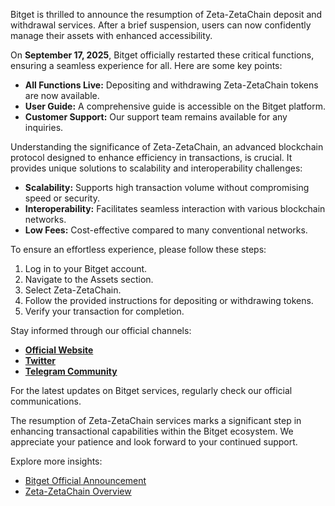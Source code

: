 Bitget is thrilled to announce the resumption of Zeta-ZetaChain deposit and withdrawal services. After a brief suspension, users can now confidently manage their assets with enhanced accessibility.

On **September 17, 2025**, Bitget officially restarted these critical functions, ensuring a seamless experience for all. Here are some key points:
- **All Functions Live:** Depositing and withdrawing Zeta-ZetaChain tokens are now available.
- **User Guide:** A comprehensive guide is accessible on the Bitget platform.
- **Customer Support:** Our support team remains available for any inquiries.

Understanding the significance of Zeta-ZetaChain, an advanced blockchain protocol designed to enhance efficiency in transactions, is crucial. It provides unique solutions to scalability and interoperability challenges:
- **Scalability:** Supports high transaction volume without compromising speed or security.
- **Interoperability:** Facilitates seamless interaction with various blockchain networks.
- **Low Fees:** Cost-effective compared to many conventional networks.

To ensure an effortless experience, please follow these steps:
1. Log in to your Bitget account.
2. Navigate to the Assets section.
3. Select Zeta-ZetaChain.
4. Follow the provided instructions for depositing or withdrawing tokens.
5. Verify your transaction for completion.

Stay informed through our official channels:
- **[Official Website](https://www.bitget.com)**
- **[Twitter](https://twitter.com/bitgetglobal?locale=en)**
- **[Telegram Community](https://t.me/BitgetENOfficial?locale=en)**

For the latest updates on Bitget services, regularly check our official communications.

The resumption of Zeta-ZetaChain services marks a significant step in enhancing transactional capabilities within the Bitget ecosystem. We appreciate your patience and look forward to your continued support.

Explore more insights:
- [Bitget Official Announcement](https://www.bitget.com)
- [Zeta-ZetaChain Overview](https://www.zetazetachain.com)